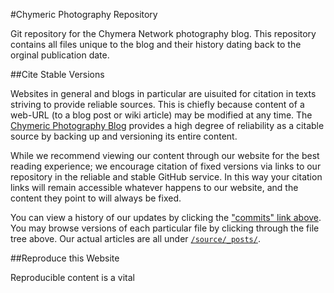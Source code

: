 #Chymeric Photography Repository

Git repository for the Chymera Network photography blog.
This repository contains all files unique to the blog and their history dating back to the orginal publication date.

##Cite Stable Versions

Websites in general and blogs in particular are uisuited for citation in texts striving to provide reliable sources.
This is chiefly because content of a web-URL (to a blog post or wiki article) may be modified at any time.
The [Chymeric Photography Blog](http://photo.chymera.eu) provides a high degree of reliability as a citable source by backing up and versioning its entire content.

While we recommend viewing our content through our website for the best reading experience; we encourage citation of fixed versions via links to our repository in the reliable and stable GitHub service.
In this way your citation links will remain accessible whatever happens to our website, and the content they point to will always be fixed.

You can view a history of our updates by clicking the ["commits" link above](https://github.com/TheChymera/chymeric_photography/commits/master).
You may browse versions of each particular file by clicking through the file tree above.
Our actual articles are all under [```/source/_posts/```](https://github.com/TheChymera/chymeric_photography/tree/master/source/_posts).

##Reproduce this Website

Reproducible content is a vital
